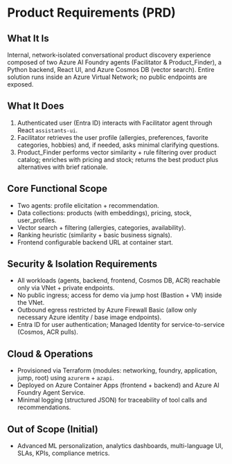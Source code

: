 # Product Requirements (PRD)

## What It Is
Internal, network‑isolated conversational product discovery experience composed of two Azure AI Foundry agents (Facilitator & Product_Finder), a Python backend, React UI, and Azure Cosmos DB (vector search). Entire solution runs inside an Azure Virtual Network; no public endpoints are exposed.

## What It Does
1. Authenticated user (Entra ID) interacts with Facilitator agent through React `assistants-ui`.
2. Facilitator retrieves the user profile (allergies, preferences, favorite categories, hobbies) and, if needed, asks minimal clarifying questions.
3. Product_Finder performs vector similarity + rule filtering over product catalog; enriches with pricing and stock; returns the best product plus alternatives with brief rationale.

## Core Functional Scope
- Two agents: profile elicitation + recommendation.
- Data collections: products (with embeddings), pricing, stock, user_profiles.
- Vector search + filtering (allergies, categories, availability).
- Ranking heuristic (similarity + basic business signals).
- Frontend configurable backend URL at container start.

## Security & Isolation Requirements
- All workloads (agents, backend, frontend, Cosmos DB, ACR) reachable only via VNet + private endpoints.
- No public ingress; access for demo via jump host (Bastion + VM) inside the VNet.
- Outbound egress restricted by Azure Firewall Basic (allow only necessary Azure identity / base image endpoints).
- Entra ID for user authentication; Managed Identity for service-to-service (Cosmos, ACR pulls).

## Cloud & Operations
- Provisioned via Terraform (modules: networking, foundry, application, jump, root) using `azurerm` + `azapi`.
- Deployed on Azure Container Apps (frontend + backend) and Azure AI Foundry Agent Service.
- Minimal logging (structured JSON) for traceability of tool calls and recommendations.

## Out of Scope (Initial)
- Advanced ML personalization, analytics dashboards, multi-language UI, SLAs, KPIs, compliance metrics.

